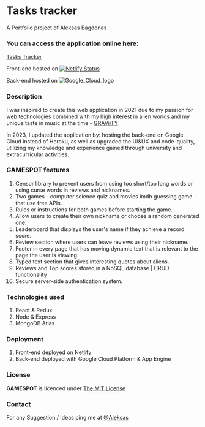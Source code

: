 # Tasks tracker

A Portfolio project of Aleksas Bagdonas




### You can access the application online here:

[Tasks Tracker](https://habexapp.netlify.app)

Front-end hosted on [![Netlify Status](https://api.netlify.com/api/v1/badges/85a81f4c-df40-4388-8f8a-30b7008bd5bb/deploy-status)](https://app.netlify.com/sites/habexapp/deploys)

Back-end hosted on ![Google_Cloud_logo](https://user-images.githubusercontent.com/58878092/221353640-282670fa-1044-47c6-b6d5-48c91a48d20c.png)

### Description

I was inspired to create this web application in 2021 due to my passion for web technologies combined with my high interest in alien worlds and my unique taste in music at the time - [GRAViiTY](https://open.spotify.com/artist/1ycxas0HqhZQQc7zkhtUJY?si=oxjAEBVQTIuFX_boaTiZyQ)

In 2023, I updated the application by: hosting the back-end on Google Cloud instead of Heroku, as well as upgraded the UI&UX and code-quality, utilizing my knowledge and experience gained through university and extracurricular activities.

### GAMESPOT features

1. Censor library to prevent users from using too short/too long words or using curse words in reviews and nicknames.
2. Two games - computer science quiz and movies imdb guessing game - that use free APIs.
3. Rules or instructions for both games before starting the game.
4. Allow users to create their own nickname or choose a random generated one.
5. Leaderboard that displays the user's name if they achieve a record score.
6. Review section where users can leave reviews using their nickname.
7. Footer in every page that has moving dynamic text that is relevant to the page the user is viewing.
8. Typed text section that gives interesting quotes about aliens.
9. Reviews and Top scores stored in a NoSQL database | CRUD functionality
10. Secure server-side authentication system.

### Technologies used

1. React & Redux
2. Node & Express
3. MongoDB Atlas

### Deployment

1. Front-end deployed on Netlify
2. Back-end deployed with Google Cloud Platform & App Engine

### License

**GAMESPOT** is licenced under [The MIT License](https://opensource.org/licenses/MIT)

### Contact

For any Suggestion / Ideas ping me at [@Aleksas](https://www.linkedin.com/in/aleksas-bagdonas-2bb8a71b2/)
